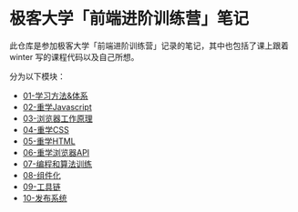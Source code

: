 # 极客大学「前端进阶训练营」笔记

此仓库是参加极客大学「前端进阶训练营」记录的笔记，其中也包括了课上跟着 winter 写的课程代码以及自己所想。

分为以下模块：

- [01-学习方法&体系](./01-学习方法&体系)
- [02-重学Javascript](./02-重学Javascript)
- [03-浏览器工作原理](./03-浏览器工作原理)
- [04-重学CSS](./04-重学CSS)
- [05-重学HTML](./05-重学HTML)
- [06-重学浏览器API](./06-重学浏览器API)
- [07-编程和算法训练](./07-编程和算法训练)
- [08-组件化](./08-组件化)
- [09-工具链](./09-工具链)
- [10-发布系统](./10-发布系统)



